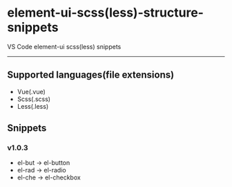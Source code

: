 # element-ui-scss(less)-structure-snippets

VS Code element-ui scss(less) snippets

---

## Supported languages(file extensions)

- Vue(.vue)
- Scss(.scss)
- Less(.less)

## Snippets

### v1.0.3

- el-but -> el-button
- el-rad -> el-radio
- el-che -> el-checkbox
